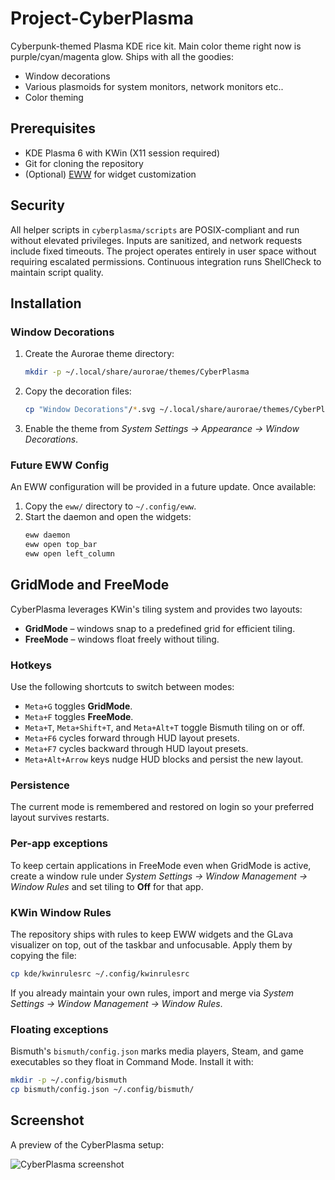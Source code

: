 # Project-CyberPlasma
Cyberpunk-themed Plasma KDE rice kit. Main color theme right now is purple/cyan/magenta glow. Ships with all the goodies:

- Window decorations
- Various plasmoids for system monitors, network monitors etc..
- Color theming

## Prerequisites
- KDE Plasma 6 with KWin (X11 session required)
- Git for cloning the repository
- (Optional) [EWW](https://elkowar.github.io/eww/) for widget customization

## Security
All helper scripts in `cyberplasma/scripts` are POSIX-compliant and run without elevated privileges. Inputs are sanitized, and network requests include fixed timeouts. The project operates entirely in user space without requiring escalated permissions. Continuous integration runs ShellCheck to maintain script quality.

## Installation

### Window Decorations
1. Create the Aurorae theme directory:
   ```bash
   mkdir -p ~/.local/share/aurorae/themes/CyberPlasma
   ```
2. Copy the decoration files:
   ```bash
   cp "Window Decorations"/*.svg ~/.local/share/aurorae/themes/CyberPlasma/
   ```
3. Enable the theme from *System Settings → Appearance → Window Decorations*.

### Future EWW Config
An EWW configuration will be provided in a future update. Once available:
1. Copy the `eww/` directory to `~/.config/eww`.
2. Start the daemon and open the widgets:
   ```bash
   eww daemon
   eww open top_bar
   eww open left_column
   ```

## GridMode and FreeMode
CyberPlasma leverages KWin's tiling system and provides two layouts:

- **GridMode** – windows snap to a predefined grid for efficient tiling.
- **FreeMode** – windows float freely without tiling.

### Hotkeys
Use the following shortcuts to switch between modes:

- `Meta+G` toggles **GridMode**.
- `Meta+F` toggles **FreeMode**.
- `Meta+T`, `Meta+Shift+T`, and `Meta+Alt+T` toggle Bismuth tiling on or off.
- `Meta+F6` cycles forward through HUD layout presets.
- `Meta+F7` cycles backward through HUD layout presets.
- `Meta+Alt+Arrow` keys nudge HUD blocks and persist the new layout.

### Persistence
The current mode is remembered and restored on login so your preferred layout
survives restarts.

### Per-app exceptions
To keep certain applications in FreeMode even when GridMode is active, create a
window rule under *System Settings → Window Management → Window Rules* and set
tiling to **Off** for that app.

### KWin Window Rules
The repository ships with rules to keep EWW widgets and the GLava visualizer on top, out of the taskbar and unfocusable.
Apply them by copying the file:
```bash
cp kde/kwinrulesrc ~/.config/kwinrulesrc
```
If you already maintain your own rules, import and merge via *System Settings → Window Management → Window Rules*.

### Floating exceptions
Bismuth's `bismuth/config.json` marks media players, Steam, and game executables so they float in Command Mode. Install it with:
```bash
mkdir -p ~/.config/bismuth
cp bismuth/config.json ~/.config/bismuth/
```


## Screenshot
A preview of the CyberPlasma setup:

![CyberPlasma screenshot](screenshot.png)
